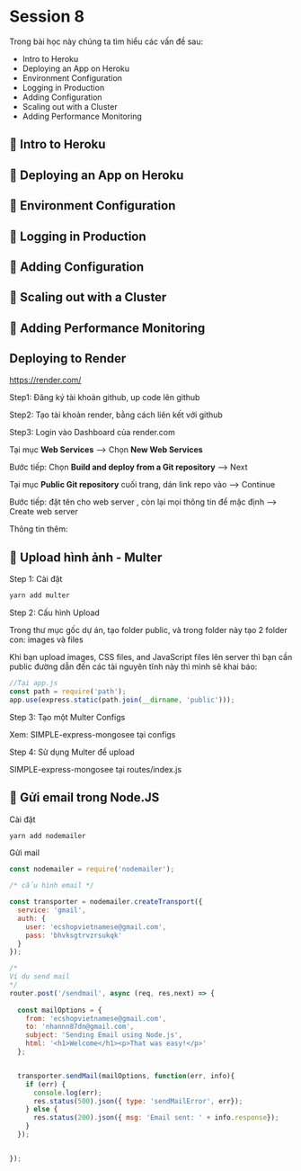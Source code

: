 # Session 8

Trong bài học này chúng ta tìm hiểu các vấn đề sau:

- Intro to Heroku
- Deploying an App on Heroku
- Environment Configuration
- Logging in Production
- Adding Configuration 
- Scaling out with a Cluster
- Adding Performance Monitoring


## 💛 Intro to Heroku

## 💛 Deploying an App on Heroku

## 💛 Environment Configuration

## 💛 Logging in Production

## 💛 Adding Configuration 

## 💛 Scaling out with a Cluster

## 💛 Adding Performance Monitoring


## Deploying to Render

https://render.com/


Step1: Đăng ký tài khoản github, up code lên github

Step2: Tạo tài khoản render, bằng cách liên kết với github

Step3: Login vào Dashboard của render.com

Tại mục **Web Services** --> Chọn **New Web Services**

Bước tiếp: Chọn **Build and deploy from a Git repository** --> Next

Tại mục **Public Git repository** cuối trang, dán link repo vào --> Continue

Bước tiếp: đặt tên cho web server , còn lại mọi thông tin để mặc định --> Create web server


Thông tin thêm:

## 💛 Upload hình ảnh - Multer

Step 1: Cài đặt

```bash
yarn add multer
```

Step 2: Cấu hình Upload

Trong thư mục gốc dự án, tạo folder public, và trong folder này tạo 2 folder con: images và files


Khi bạn upload images, CSS files, and JavaScript files lên server thì bạn cần public đường dẫn đến các tài nguyên tĩnh này thì mình sẽ khai báo:

```js
//Tại app.js
const path = require('path');
app.use(express.static(path.join(__dirname, 'public')));
```


Step 3: Tạo một Multer Configs


Xem: SIMPLE-express-mongosee tại configs


Step 4: Sử dụng Multer để upload

SIMPLE-express-mongosee tại routes/index.js

## 💛 Gửi email trong Node.JS

Cài đặt 

```bash
yarn add nodemailer
```

Gửi mail


```js
const nodemailer = require('nodemailer');

/* cấu hình email */

const transporter = nodemailer.createTransport({
  service: 'gmail',
  auth: {
    user: 'ecshopvietnamese@gmail.com',
    pass: 'bhvksgtrvzrsukqk'
  }
});

/* 
Ví dụ send mail
*/
router.post('/sendmail', async (req, res,next) => {
  
  const mailOptions = {
    from: 'ecshopvietnamese@gmail.com',
    to: 'nhannn87dn@gmail.com',
    subject: 'Sending Email using Node.js',
    html: '<h1>Welcome</h1><p>That was easy!</p>'
  };


  transporter.sendMail(mailOptions, function(err, info){
    if (err) {
      console.log(err);
      res.status(500).json({ type: 'sendMailError', err});
    } else {
      res.status(200).json({ msg: 'Email sent: ' + info.response});
    }
  });


});
```

